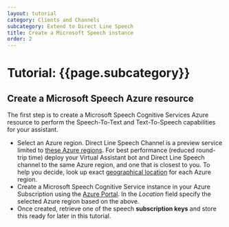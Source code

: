 ```yaml
---
layout: tutorial
category: Clients and Channels
subcategory: Extend to Direct Line Speech 
title: Create a Microsoft Speech instance
order: 2
---
```


# Tutorial: {{page.subcategory}}

## Create a Microsoft Speech Azure resource

The first step is to create a Microsoft Speech Cognitive Services Azure resource to perform the Speech-To-Text and Text-To-Speech capabilities for your assistant.

- Select an Azure region. Direct Line Speech Channel is a preview service limited to [these Azure regions](https://docs.microsoft.com/en-us/azure/cognitive-services/speech-service/regions#voice-first-virtual-assistants). For best performance (reduced round-trip time) deploy your Virtual Assistant bot and Direct Line Speech channel to the same Azure region, and one that is closest to you. To help you decide, look up exact [geographical location](https://azure.microsoft.com/en-us/global-infrastructure/locations/) for each Azure region.
- Create a Microsoft Speech Cognitive Service instance in your Azure Subscription using the [Azure Portal](https://ms.portal.azure.com/#create/Microsoft.CognitiveServicesSpeechServices). In the *Location* field specify the selected Azure region based on the above.
- Once created, retrieve one of the speech **subscription keys** and store this ready for later in this tutorial. 